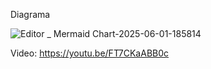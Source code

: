 Diagrama

![Editor _ Mermaid Chart-2025-06-01-185814](https://github.com/user-attachments/assets/e40b3296-6d4a-4270-bf8a-5181a00ae12f)


Video: https://youtu.be/FT7CKaABB0c
